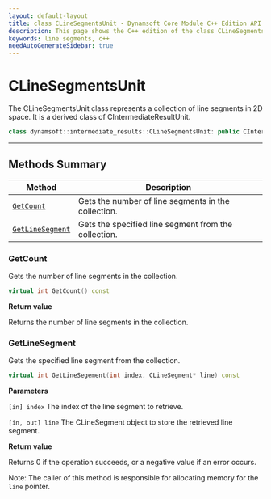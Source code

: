 ```yaml
---
layout: default-layout
title: class CLineSegmentsUnit - Dynamsoft Core Module C++ Edition API Reference
description: This page shows the C++ edition of the class CLineSegmentsUnit in Dynamsoft Core Module.
keywords: line segments, c++
needAutoGenerateSidebar: true
---
```


# CLineSegmentsUnit

The CLineSegmentsUnit class represents a collection of line segments in 2D space. It is a derived class of CIntermediateResultUnit.

```cpp
class dynamsoft::intermediate_results::CLineSegmentsUnit: public CIntermediateResultUnit 
```

---

## Methods Summary

| Method               | Description |
|----------------------|-------------|
| [`GetCount`](#getcount) | Gets the number of line segments in the collection.|
| [`GetLineSegment`](#getlinesegment) | Gets the specified line segment from the collection. |

### GetCount

Gets the number of line segments in the collection.

```cpp
virtual int GetCount() const
```

**Return value**

Returns the number of line segments in the collection.

### GetLineSegment

Gets the specified line segment from the collection.

```cpp
virtual int GetLineSegement(int index, CLineSegment* line) const
```

**Parameters**

`[in] index` The index of the line segment to retrieve.

`[in, out] line` The CLineSegment object to store the retrieved line segment.

**Return value**

Returns 0 if the operation succeeds, or a negative value if an error occurs.

Note: The caller of this method is responsible for allocating memory for the `line` pointer.
